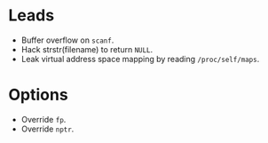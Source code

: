 # Leads
- Buffer overflow on `scanf`.
- Hack strstr(filename) to return `NULL`.
- Leak virtual address space mapping by reading `/proc/self/maps`.


# Options
- Override `fp`.
- Override `nptr`.
